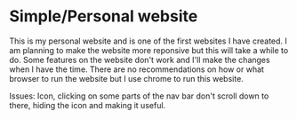# Simple/Personal website
This is my personal website and is one of the first websites I have created. I am planning to make the website more reponsive but this will take a while to do. Some features on the website don't work and I'll make the changes when I have the time. There are no recommendations on how or what browser to run the website but I use chrome to run this website.

Issues: Icon, clicking on some parts of the nav bar don't scroll down to there, hiding the icon and making it useful.

